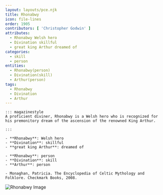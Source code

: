 ```yaml
---
layout: layouts/pce.njk
title: Rhonabwy
icon: file-lines
order: 1905
contributors: [ 'Christopher Godwin' ]
attributes:
  - Rhonabwy Welsh hero
  - Divination skillful
  - great king Arthur dreamed of
categories:
  - skill
  - person
entities:
  - Rhonabwy(person)
  - Divination(skill)
  - Arthur(person)
tags:
  - Rhonabwy
  - Divination
  - Arthur
---
```

``` tab [group1:Info]
::: magazinestyle
A proficient diviner, Rhonabwy is a Welsh hero who is recognized for his premonitory dream of the ascension of the renowned King Arthur.

:::
```
``` tab [group1:Attributes]
- **Rhonabwy**: Welsh hero
- **Divination**: skillful
- **great king Arthur**: dreamed of
```
``` tab [group1:Entities]
- **Rhonabwy**: person
- **Divination**: skill
- **Arthur**: person
```
``` tab [group1:Sources]
- Monaghan, Patricia. The Encyclopedia of Celtic Mythology and Folklore. Checkmark Books, 2008.
```
![Rhonabwy Image](['https://upload.wikimedia.org/wikipedia/commons/2/25/Jesus-College-MS-111_00268_134v_%28cropped%29_Breuddwyd_Rhonabwy.jpg'])

